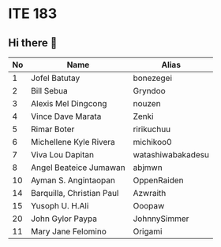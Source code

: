 # ITE 183 
## Hi there 👋

| No      | Name                   | Alias       |
|---------|------------------------|-------------|
| 1       |Jofel Batutay           | bonezegei   | 
| 2       |Bill Sebua              | Gryndoo     |
| 3       |Alexis Mel Dingcong     | nouzen   |
| 4       |Vince Dave Marata       | Zenki    |
| 5       |Rimar Boter             | ririkuchuu       |
| 6       |Michellene Kyle Rivera  | michikoo0 |
| 7       |Viva Lou Dapitan        | watashiwabakadesu
| 8       |Angel Beateice Jumawan  | abjmwn |
| 10      | Ayman S. Angintaopan | OppenRaiden |
| 14      | Barquilla, Christian Paul | Azwraith |
| 15      | Yusoph U. H.Ali | Ooopaw |
|20       |John Gylor Paypa        | JohnnySimmer |
|11       |Mary Jane Felomino      | Origami |

